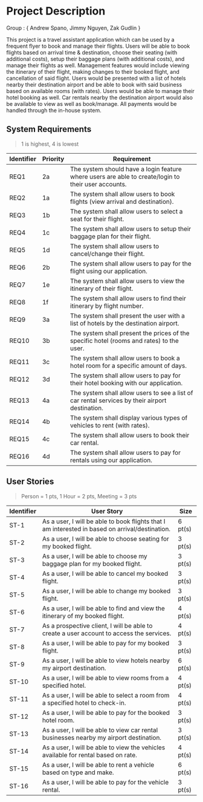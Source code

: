 # Project Description

Group : { Andrew Spano, Jimmy Nguyen, Zak Gudlin }

This project is a travel assistant application which can be used by a frequent flyer to book and manage their flights. 
Users will be able to book flights based on arrival time & destination, choose their seating (with additional costs),
setup their baggage plans (with additional costs), and manage their flights as well. Management features would 
include viewing the itinerary of their flight, making changes to their booked flight, and cancellation of 
said flight. Users would be presented with a list of hotels nearby their destination airport and be able to
book with said business based on available rooms (with rates). Users would be able to manage their hotel booking
as well. Car rentals nearby the destination airport would also be available to view as well as book/manage. 
All payments would be handled through the in-house system.

## System Requirements
> 1 is highest, 4 is lowest

Identifier | Priority | Requirement
---------- | ---------| -----------
REQ1       |    2a    | The system should have a login feature where users are able to create/login to their user accounts.
REQ2       |    1a    | The system shall allow users to book flights (view arrival and destination).  
REQ3       |    1b    | The system shall allow users to select a seat for their flight.
REQ4       |    1c    | The system shall allow users to setup their baggage plan for their flight.
REQ5       |    1d    | The system shall allow users to cancel/change their flight.
REQ6       |    2b    | The system shall allow users to pay for the flight using our application.
REQ7       |    1e    | The system shall allow users to view the itinerary of their flight.
REQ8       |    1f    | The system shall allow users to find their itinerary by flight number.
REQ9       |    3a    | The system shall present the user with a list of hotels by the destination airport.
REQ10      |    3b    | The system shall present the prices of the specific hotel (rooms and rates) to the user.
REQ11      |    3c    | The system shall allow users to book a hotel room for a specific amount of days.
REQ12      |    3d    | The system shall allow users to pay for their hotel booking with our application.
REQ13      |    4a    | The system shall allow users to see a list of car rental services by their airport destination.
REQ14      |    4b    | The system shall display various types of vehicles to rent (with rates).
REQ15      |    4c    | The system shall allow users to book their car rental.
REQ16      |    4d    | The system shall allow users to pay for rentals using our application.


## User Stories
> Person = 1 pts,
> 1 Hour = 2 pts,
> Meeting = 3 pts

Identifier | User Story | Size
---------- | ---------- | ----
ST-1       | As a user, I will be able to book flights that I am interested in based on arrival/destination. | 6 pt(s)
ST-2       | As a user, I will be able to choose seating for my booked flight. | 3 pt(s)
ST-3       | As a user, I will be able to choose my baggage plan for my booked flight. | 3 pt(s)
ST-4       | As a user, I will be able to cancel my booked flight. | 3 pt(s)
ST-5       | As a user, I will be able to change my booked flight. | 3 pt(s)
ST-6       | As a user, I will be able to find and view the itinerary of my booked flight. | 4 pt(s)
ST-7       | As a prospective client, I will be able to create a user account to access the services. | 4 pt(s)
ST-8       | As a user, I will be able to pay for my booked flight. | 3 pt(s)
ST-9       | As a user, I will be able to view hotels nearby my airport destination. | 6 pt(s)
ST-10      | As a user, I will be able to view rooms from a specified hotel. | 4 pt(s)
ST-11      | As a user, I will be able to select a room from a specified hotel to check-in. | 4 pt(s)
ST-12      | As a user, I will be able to pay for the booked hotel room. | 3 pt(s)
ST-13      | As a user, I will be able to view car rental businesses nearby my airport destination. | 3 pt(s)
ST-14      | As a user, I will be able to view the vehicles available for rental based on rate. | 4 pt(s)
ST-15      | As a user, I will be able to rent a vehicle based on type and make. | 6 pt(s)
ST-16      | As a user, I will be able to pay for the vehicle rental. | 3 pt(s)